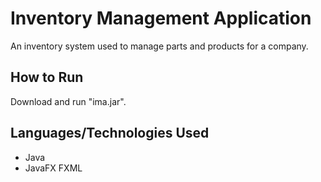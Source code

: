 # Inventory Management Application
An inventory system used to manage parts and products for a company.

## How to Run
Download and run "ima.jar".

## Languages/Technologies Used
- Java
- JavaFX FXML
